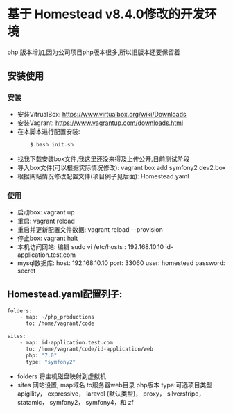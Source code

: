 # 基于 Homestead v8.4.0修改的开发环境

php 版本增加,因为公司项目php版本很多,所以旧版本还要保留着

## 安装使用

### 安装

- 安装VitrualBox: https://www.virtualbox.org/wiki/Downloads
- 安装Vagrant: https://www.vagrantup.com/downloads.html
- 在本脚本进行配置安装: 
	```bash
		$ bash init.sh
	```
- 找我下载安装box文件,我这里还没来得及上传公开,目前测试阶段
- 导入box文件(可以根据实际情况修改): vagrant box add symfony2 dev2.box 
- 根据网站情况修改配置文件(项目例子见后面): Homestead.yaml

### 使用

- 启动box: vagrant up
- 重启: vagrant reload
- 重启并更新配置文件数据: vagrant reload --provision
- 停止box: vagrant halt
- 本机访问网站:  编辑 sudo vi /etc/hosts : 192.168.10.10 id-application.test.com
- mysql数据库:  host: 192.168.10.10 port: 33060 user: homestead password: secret


## Homestead.yaml配置列子:

```bash
folders:
    - map: ~/php_productions
      to: /home/vagrant/code

sites:
    - map: id-application.test.com
      to: /home/vagrant/code/id-application/web
      php: "7.0"
      type: "symfony2"
```

- folders 将主机磁盘映射到虚拟机
- sites 网站设置, map域名 to服务器web目录 php版本 type:可选项目类型 apigility， expressive， laravel (默认类型)， proxy， silverstripe， statamic， symfony2， symfony4，和 zf
